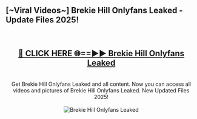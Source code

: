 <h2>[~Viral Videos~] Brekie Hill Onlyfans Leaked - Update Files 2025!</h2>
<br>
<div align="center">
<h2><a href="https://betterlinks.top/A2PfLJ" rel="nofollow">🔴 CLICK HERE 🌐==►► Brekie Hill Onlyfans Leaked</a></h2>
<br>
Get Brekie Hill Onlyfans Leaked and all content. Now you can access all videos and pictures of Brekie Hill Onlyfans Leaked. New Updated Files 2025!
<br>
<br>
<a href="https://betterlinks.top/A2PfLJ" rel="nofollow" data-target="animated-image.originalLink"><img src="https://i.ibb.co.com/WyWwxjT/player-gif2.gif" alt="Brekie Hill Onlyfans Leaked" style="max-width: 100%; display: inline-block;" data-target="animated-image.originalImage"></a>
</div>
<br>
